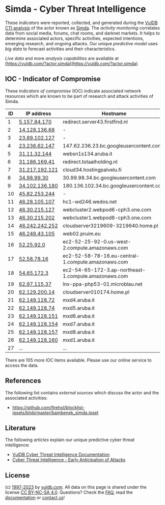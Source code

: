 # Simda - Cyber Threat Intelligence

These _indicators_ were reported, collected, and generated during the [VulDB CTI analysis](https://vuldb.com/?kb.cti) of the actor known as [Simda](https://vuldb.com/?actor.simda). The _activity monitoring_ correlates data from social media, forums, chat rooms, and darknet markets. It helps to determine associated actors, specific activities, expected intentions, emerging research, and ongoing attacks. Our unique _predictive model_ uses _big data_ to forecast activities and their characteristics.

_Live data_ and more _analysis capabilities_ are available at [https://vuldb.com/?actor.simda](https://vuldb.com/?actor.simda)

## IOC - Indicator of Compromise

These _indicators of compromise_ (IOC) indicate associated network resources which are known to be part of research and attack activities of Simda.

ID | IP address | Hostname | Campaign | Confidence
-- | ---------- | -------- | -------- | ----------
1 | [5.157.84.170](https://vuldb.com/?ip.5.157.84.170) | redirect.server43.firstfind.nl | - | High
2 | [14.128.136.68](https://vuldb.com/?ip.14.128.136.68) | - | - | High
3 | [23.89.102.127](https://vuldb.com/?ip.23.89.102.127) | - | - | High
4 | [23.236.62.147](https://vuldb.com/?ip.23.236.62.147) | 147.62.236.23.bc.googleusercontent.com | - | Medium
5 | [31.11.32.144](https://vuldb.com/?ip.31.11.32.144) | websn1s134.aruba.it | - | High
6 | [31.186.169.41](https://vuldb.com/?ip.31.186.169.41) | redirect.totaalholding.nl | - | High
7 | [31.217.192.121](https://vuldb.com/?ip.31.217.192.121) | cloud34.hostingpalvelu.fi | - | High
8 | [34.98.99.30](https://vuldb.com/?ip.34.98.99.30) | 30.99.98.34.bc.googleusercontent.com | - | Medium
9 | [34.102.136.180](https://vuldb.com/?ip.34.102.136.180) | 180.136.102.34.bc.googleusercontent.com | - | Medium
10 | [45.82.253.244](https://vuldb.com/?ip.45.82.253.244) | - | - | High
11 | [46.28.105.107](https://vuldb.com/?ip.46.28.105.107) | hc1-wd246.wedos.net | - | High
12 | [46.30.215.127](https://vuldb.com/?ip.46.30.215.127) | webcluster2.webpod6-cph3.one.com | - | High
13 | [46.30.215.202](https://vuldb.com/?ip.46.30.215.202) | webcluster1.webpod8-cph3.one.com | - | High
14 | [46.242.242.252](https://vuldb.com/?ip.46.242.242.252) | cloudserver3219609-3219640.home.pl | - | High
15 | [46.249.43.105](https://vuldb.com/?ip.46.249.43.105) | web02.pruim.eu | - | High
16 | [52.25.92.0](https://vuldb.com/?ip.52.25.92.0) | ec2-52-25-92-0.us-west-2.compute.amazonaws.com | - | Medium
17 | [52.58.78.16](https://vuldb.com/?ip.52.58.78.16) | ec2-52-58-78-16.eu-central-1.compute.amazonaws.com | - | Medium
18 | [54.65.172.3](https://vuldb.com/?ip.54.65.172.3) | ec2-54-65-172-3.ap-northeast-1.compute.amazonaws.com | - | Medium
19 | [62.97.115.37](https://vuldb.com/?ip.62.97.115.37) | lnx-ppa-php53-01.microblau.net | - | High
20 | [62.129.200.14](https://vuldb.com/?ip.62.129.200.14) | cloudserver010174.home.pl | - | High
21 | [62.149.128.72](https://vuldb.com/?ip.62.149.128.72) | mxd4.aruba.it | - | High
22 | [62.149.128.74](https://vuldb.com/?ip.62.149.128.74) | mxd5.aruba.it | - | High
23 | [62.149.128.151](https://vuldb.com/?ip.62.149.128.151) | mxd6.aruba.it | - | High
24 | [62.149.128.154](https://vuldb.com/?ip.62.149.128.154) | mxd7.aruba.it | - | High
25 | [62.149.128.157](https://vuldb.com/?ip.62.149.128.157) | mxd8.aruba.it | - | High
26 | [62.149.128.160](https://vuldb.com/?ip.62.149.128.160) | mxd1.aruba.it | - | High
27 | ... | ... | ... | ...

There are 105 more IOC items available. Please use our online service to access the data.

## References

The following list contains _external sources_ which discuss the actor and the associated activities:

* https://github.com/firehol/blocklist-ipsets/blob/master/bambenek_simda.ipset

## Literature

The following _articles_ explain our unique predictive cyber threat intelligence:

* [VulDB Cyber Threat Intelligence Documentation](https://vuldb.com/?kb.cti)
* [Cyber Threat Intelligence - Early Anticipation of Attacks](https://www.scip.ch/en/?labs.20201022)

## License

(c) [1997-2023](https://vuldb.com/?kb.changelog) by [vuldb.com](https://vuldb.com/?kb.about). All data on this page is shared under the license [CC BY-NC-SA 4.0](https://creativecommons.org/licenses/by-nc-sa/4.0/). Questions? Check the [FAQ](https://vuldb.com/?kb.faq), read the [documentation](https://vuldb.com/?kb) or [contact us](https://vuldb.com/?contact)!
